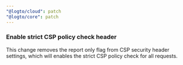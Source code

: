 ```yaml
---
"@logto/cloud": patch
"@logto/core": patch
---
```


### Enable strict CSP policy check header

This change removes the report only flag from CSP security header settings, which will enables the strict CSP policy check for all requests.
